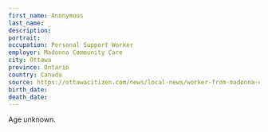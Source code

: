 ```yaml
---
first_name: Anonymous
last_name: _
description: 
portrait: 
occupation: Personal Support Worker
employer: Madonna Community Care
city: Ottawa
province: Ontario
country: Canada
source: https://ottawacitizen.com/news/local-news/worker-from-madonna-community-care-first-death-of-a-health-worker-in-ottawa-from-covid-19/wcm/db66779f-1cfa-49fc-9a4c-304d047f2900/
birth_date: 
death_date: 
---
```


Age unknown.